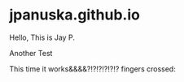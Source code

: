 jpanuska.github.io
==================

Hello, This is Jay P.

Another Test

This time it works&&&&?!?!?!?!?!?  fingers crossed:
